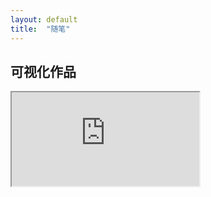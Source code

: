```yaml
---
layout: default
title:  "随笔"
---
```


## 可视化作品

<iframe src="https://public.tableau.com/views/_16076/1_1?:embed=y&:display_count=yes&publish=yes"></iframe>
